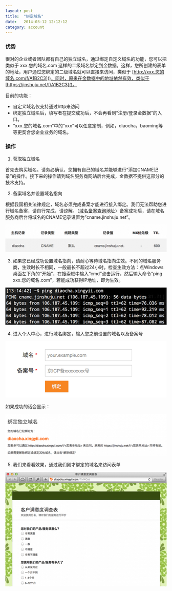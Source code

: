 ```yaml
---
layout: post
title:  "绑定域名"
date:   2014-03-12 12:12:12
category: account
---
```


### 优势

很对的企业或者团队都有自己的独立域名，通过绑定自定义域名的功能，您可以把类似于 xxx.您的域名.com 这样的二级域名绑定到金数据。这样，您所创建的表单的地址，用户通过您绑定的二级域名就可以直接来访问，类似于 [http://xxx.您的域名.com/f/A1B2C3]()，同时，原来在金数据中的地址依然有效，类似于 [https://jinshuju.net/f/A1B2C3]()。

目前的功能：

* 自定义域名仅支持通过http来访问
* 绑定独立域名后，填写者在提交成功后，不会再看到“注册/登录金数据”的入口。
* “xxx.您的域名.com”中的“xxx”可以任意定制，例如，diaocha，baoming等等更契合您企业业务的域名。
  
### 操作

1. 获取独立域名

首先去购买域名。请务必确认，您拥有自己的域名并能够进行“添加CNAME记录”的操作。接下来的操作请到域名服务商网站后台完成，金数据不提供这部分的技术支持。

2. 备案域名并设置域名指向

根据我国相关法律规定，域名必须完成备案才能进行接入绑定。我们无法帮助您进行域名备案，请自行完成，请谅解。（[域名备案查询地址](http://tool.chinaz.com/beian.aspx)）备案成功后，请在域名服务商后台将域名的CNAME记录设置为”cname.jinshuju.net”。

![create_cname](/images/customize-domain-create_cname.png)

3. 如果您已经成功设置域名指向，请耐心等待域名指向生效。不同的域名服务商，生效时长不相同，一般最长不超过24小时。检查生效方法：点Windows桌面左下角的“开始”，在搜索框中输入“cmd”点击运行，然后输入命令“ping xxx.您的域名.com”，若能成功获得IP地址，即为生效。

![check](/images/customize-domain-check.png)

4. 进入个人中心，进行域名绑定，输入您之前设置的域名以及备案号

![bind_1](/images/customize-domain-bind_1.png)

如果成功的话会显示：

![bind_2](/images/customize-domain-bind_2.png)

5. 我们来看看效果，通过我们刚才绑定的域名来访问表单

![result](/images/customize-domain-result.png)







 

 